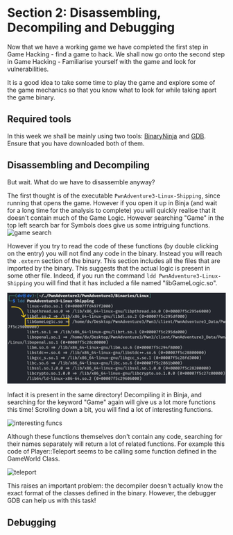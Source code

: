 # Section 2: Disassembling, Decompiling and Debugging

Now that we have a working game we have completed the first step in Game Hacking - find a game to hack. We shall now go onto the second step in Game Hacking - Familiarise yourself with the game and look for vulnerabilities.

It is a good idea to take some time to play the game and explore some of the game mechanics so that you know what to look for while taking apart the game binary.

## Required tools

In this week we shall be mainly using two tools: [BinaryNinja](https://binary.ninja/free/) and [GDB](https://github.com/pwndbg/pwndbg). Ensure that you have downloaded both of them.

## Disassembling and Decompiling

But wait. What do we have to disassemble anyway? 

The first thought is of the executable `PwnAdventure3-Linux-Shipping`, since running that opens the game. However if you open it up in Binja (and wait for a long time for the analysis to complete) you will quickly realise that it doesn't contain much of the Game Logic. However searching "Game" in the top left search bar for Symbols does give us some intriguing functions.
![game search](https://imgur.com/PEWsDA6.png) 

However if you try to read the code of these functions (by double clicking on the entry) you will not find any code in the binary. Instead you will reach the `.extern` section of the binary. This section includes all the files that are imported by the binary. This suggests that the actual logic is present in some other file. Indeed, if you run the command `ldd PwnAdventure3-Linux-Shipping` you will find that it has included a file named "libGameLogic.so".

![libgamelogic](Screenshot_2024-06-06_20-57-06-mh.png)

Infact it is present in the same directory! Decompiling it in Binja, and searching for the keyword "Game" again will give us a lot more functions this time! Scrolling down a bit, you will find a lot of interesting functions.

![interesting funcs](https://imgur.com/aeY94qf.png)

Although these functions themselves don't contain any code, searching for their names separately will return a lot of related functions. For example this code of Player::Teleport seems to be calling some function defined in the GameWorld Class.

![teleport](https://imgur.com/H2QK12d.png)

This raises an important problem: the decompiler doesn't actually know the exact format of the classes defined in the binary. However, the debugger GDB can help us with this task!

## Debugging